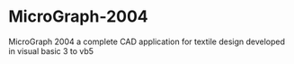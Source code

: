 # MicroGraph-2004
MicroGraph 2004 a complete CAD application for textile design developed in visual basic 3 to vb5
